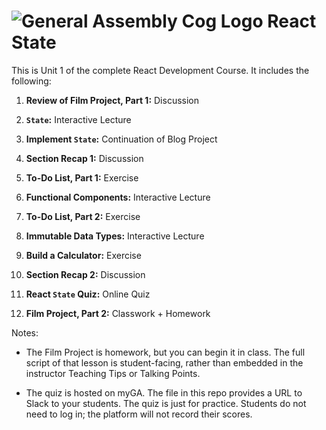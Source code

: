 # ![General Assembly Cog Logo](https://ga-dash.s3.amazonaws.com/production/assets/logo-9f88ae6c9c3871690e33280fcf557f33.png) React State

This is Unit 1 of the complete React Development Course. It includes the following:

1) **Review of Film Project, Part 1:** Discussion

2) **`State`:** Interactive Lecture

3) **Implement `State`:** Continuation of Blog Project

4) **Section Recap 1:** Discussion

5) **To-Do List, Part 1:** Exercise 

6) **Functional Components:** Interactive Lecture

7)  **To-Do List, Part 2:** Exercise 

8) **Immutable Data Types:** Interactive Lecture

9) **Build a Calculator:** Exercise

10) **Section Recap 2:** Discussion

11) **React `State` Quiz:** Online Quiz

12) **Film Project, Part 2:** Classwork + Homework

Notes:

- The Film Project is homework, but you can begin it in class. The full script of that lesson is student-facing, rather than embedded in the instructor Teaching Tips or Talking Points.

- The quiz is hosted on myGA. The file in this repo provides a URL to Slack to your students. The quiz is just for practice. Students do not need to log in; the platform will not record their scores.
